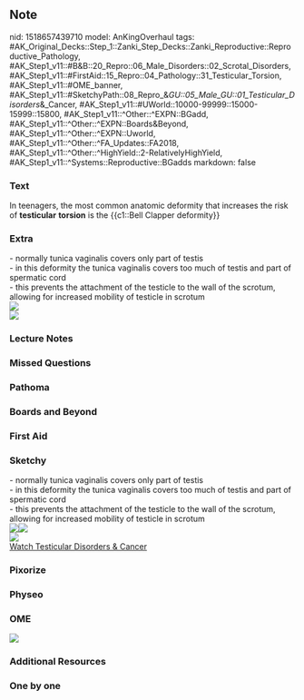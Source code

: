 ## Note
nid: 1518657439710
model: AnKingOverhaul
tags: #AK_Original_Decks::Step_1::Zanki_Step_Decks::Zanki_Reproductive::Reproductive_Pathology, #AK_Step1_v11::#B&B::20_Repro::06_Male_Disorders::02_Scrotal_Disorders, #AK_Step1_v11::#FirstAid::15_Repro::04_Pathology::31_Testicular_Torsion, #AK_Step1_v11::#OME_banner, #AK_Step1_v11::#SketchyPath::08_Repro_&_GU::05_Male_GU::01_Testicular_Disorders_&_Cancer, #AK_Step1_v11::#UWorld::10000-99999::15000-15999::15800, #AK_Step1_v11::^Other::^EXPN::BGadd, #AK_Step1_v11::^Other::^EXPN::Boards&Beyond, #AK_Step1_v11::^Other::^EXPN::Uworld, #AK_Step1_v11::^Other::^FA_Updates::FA2018, #AK_Step1_v11::^Other::^HighYield::2-RelativelyHighYield, #AK_Step1_v11::^Systems::Reproductive::BGadds
markdown: false

### Text
In teenagers, the most common anatomic deformity that increases the
risk of <b>testicular</b> <b>torsion</b> is the {{c1::Bell Clapper
deformity}}

### Extra
<div>
  - normally tunica vaginalis covers only part of testis
</div>
<div>
  - in this deformity the tunica vaginalis covers too much of
  testis and part of spermatic cord
</div>
<div>
  - this prevents the attachment of the testicle to the wall of the
  scrotum, allowing for increased mobility of testicle in scrotum
</div>
<div><img src="paste-130562710831105.jpg"></div>
<div><img src="paste-393436184182785.jpg"></div>

### Lecture Notes


### Missed Questions


### Pathoma


### Boards and Beyond


### First Aid


### Sketchy
<div>
  <div>
    - normally tunica vaginalis covers only part of testis
  </div>
  <div>
    - in this deformity the tunica vaginalis covers too much of
    testis and part of spermatic cord
  </div>
  <div>
    - this prevents the attachment of the testicle to the wall of
    the scrotum, allowing for increased mobility of testicle in
    scrotum
  </div>
</div>
<div><img src=
"22.%20Testicular%20Torsion%20Inadequate%20Fixation.jpg"><img src=
"Screen%20Shot%202020-05-11%20at%209.04.19%20AM.JPG"></div>
<div><img src=
"Complete%20Sketch-14a99ce65a5058d3bb065034d53ea1744ba9cbcd_1566160514431.jpg"></div><a href="https://dashboard.sketchy.com/study/medical/courses/medical-pathophysiology/units/medical-pathophysiology-reproductive-gu/videos/medical-pathophysiology-reproductive-and-gu-male-gu-testicular-disorders-and-cancer?utm_source=anki&utm_medium=partnership&utm_campaign=february_update&utm_content=medical">Watch
Testicular Disorders & Cancer</a>

### Pixorize


### Physeo


### OME
<div class="ome-widget">
  <a href="https://onlinemeded.org?ref=anki"><img src=
  "_OME_AnkiFlashcards_General_3.png"></a>
</div>

### Additional Resources


### One by one

